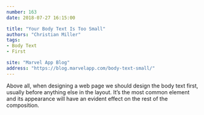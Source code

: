 ```yaml
---
number: 163
date: 2018-07-27 16:15:00

title: "Your Body Text Is Too Small"
authors: "Christian Miller"
tags:
- Body Text
- First

site: "Marvel App Blog"
address: "https://blog.marvelapp.com/body-text-small/"
---
```


Above all, when designing a web page we should design the body text first, usually before anything else in the layout. It’s the most common element and its appearance will have an evident effect on the rest of the composition.
